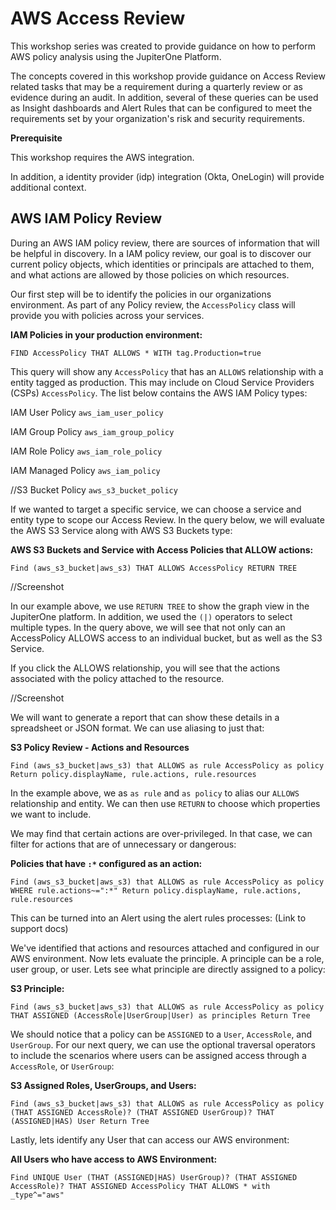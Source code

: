 # AWS Access Review

This workshop series was created to provide guidance on how to perform AWS policy analysis using the JupiterOne Platform. 

The concepts covered in this workshop provide guidance on Access Review related tasks that may be a requirement during a quarterly review or as evidence during an audit. In addition, several of these queries can be used as Insight dashboards and Alert Rules that can be configured to meet the requirements set by your organization's risk and security requirements.

**Prerequisite**

This workshop requires the AWS integration.

In addition, a identity provider (idp) integration (Okta, OneLogin) will provide additional context.

## AWS IAM Policy Review

During an AWS IAM policy review, there are sources of information that will be helpful in discovery. In a IAM policy review, our goal is to discover our current policy objects, which identities or principals are attached to them, and what actions are allowed by those policies on which resources. 

Our first step will be to identify the policies in our organizations environment. As part of any Policy review, the `AccessPolicy` class will provide you with policies across your services. 

**IAM Policies in your production environment:**

```
FIND AccessPolicy THAT ALLOWS * WITH tag.Production=true
```

This query will show any `AccessPolicy` that has an `ALLOWS` relationship with a entity tagged as production. This may include on Cloud Service Providers (CSPs) `AccessPolicy`. The list below contains the AWS IAM Policy types:

IAM User Policy     `aws_iam_user_policy `

IAM Group Policy    `aws_iam_group_policy`

IAM Role Policy     `aws_iam_role_policy`

IAM Managed Policy  `aws_iam_policy `

//S3 Bucket Policy    `aws_s3_bucket_policy`

If we wanted to target a specific service, we can choose a service and entity type to scope our Access Review. In the query below, we will evaluate the AWS S3 Service along with AWS S3 Buckets type:

**AWS S3 Buckets and Service with Access Policies that ALLOW actions:**

```
Find (aws_s3_bucket|aws_s3) THAT ALLOWS AccessPolicy RETURN TREE
```

//Screenshot

In our example above, we use `RETURN TREE` to show the graph view in the JupiterOne platform. In addition, we used the `(|)` operators to select multiple types. In the query above, we will see that not only can an AccessPolicy ALLOWS access to an individual bucket, but as well as the S3 Service.

If you click the ALLOWS relationship, you will see that the actions associated with the policy attached to the resource. 

//Screenshot

We will want to generate a report that can show these details in a spreadsheet or JSON format. We can use aliasing to just that:

**S3 Policy Review - Actions and Resources**

```
Find (aws_s3_bucket|aws_s3) that ALLOWS as rule AccessPolicy as policy Return policy.displayName, rule.actions, rule.resources
```

In the example above, we as `as rule` and `as policy` to alias our `ALLOWS` relationship and entity. We can then use `RETURN` to choose which properties we want to include.

We may find that certain actions are over-privileged. In that case, we can filter for actions that are of unnecessary or dangerous:

**Policies that have `:*` configured as an action:**

```
Find (aws_s3_bucket|aws_s3) that ALLOWS as rule AccessPolicy as policy WHERE rule.actions~=":*" Return policy.displayName, rule.actions, rule.resources
```

This can be turned into an Alert using the alert rules processes: (Link to support docs)

We've identified that actions and resources attached and configured in our AWS environment. Now lets evaluate the principle. A principle can be a role, user group, or user. Lets see what principle are directly assigned to a policy:

**S3 Principle:**

```
Find (aws_s3_bucket|aws_s3) that ALLOWS as rule AccessPolicy as policy THAT ASSIGNED (AccessRole|UserGroup|User) as principles Return Tree
```

We should notice that a policy can be `ASSIGNED` to a `User`, `AccessRole`, and `UserGroup`. For our next query, we can use the optional traversal operators to include the scenarios where users can be assigned access through a `AccessRole`, or `UserGroup`:

**S3 Assigned Roles, UserGroups, and Users:**

```
Find (aws_s3_bucket|aws_s3) that ALLOWS as rule AccessPolicy as policy (THAT ASSIGNED AccessRole)? (THAT ASSIGNED UserGroup)? THAT (ASSIGNED|HAS) User Return Tree
```

Lastly, lets identify any User that can access our AWS environment:

**All Users who have access to AWS Environment:** 

```
Find UNIQUE User (THAT (ASSIGNED|HAS) UserGroup)? (THAT ASSIGNED AccessRole)? THAT ASSIGNED AccessPolicy THAT ALLOWS * with _type^="aws"
```
